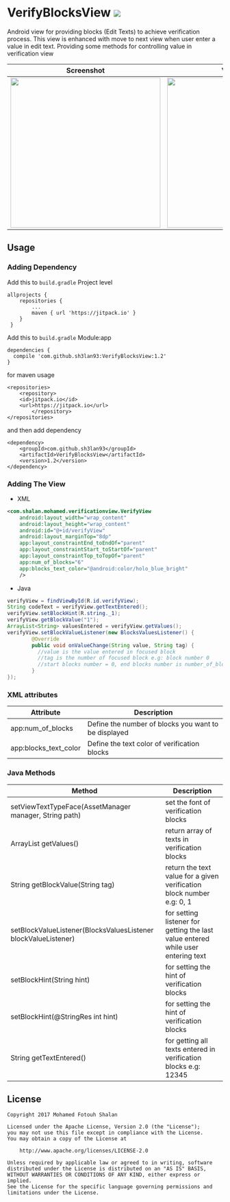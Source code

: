 # VerifyBlocksView [![](https://jitpack.io/v/sh3lan93/VerifyBlocksView.svg)](https://jitpack.io/#sh3lan93/VerifyBlocksView)
Android view for providing blocks (Edit Texts) to achieve verification process.
This view is enhanced with move to next view when user enter a value in edit text. Providing some methods for controlling value in verification view 

|Screenshot|Video Demo|
|---|---|
|<img src="https://github.com/sh3lan93/VerifyBlocksView/blob/master/device-2017-11-23-145733.png" width="350">|<img src="https://github.com/sh3lan93/VerifyBlocksView/blob/master/device_gif.gif" width="350">|

## Usage
### Adding Dependency 
Add this to ```build.gradle``` Project level 
```
allprojects {
	repositories {
		...
		maven { url 'https://jitpack.io' }
	}
 }
```
Add this to ``` build.gradle ``` Module:app
```
dependencies {
  compile 'com.github.sh3lan93:VerifyBlocksView:1.2'
}
```

for maven usage
```
<repositories>
    <repository>
    <id>jitpack.io</id>
    <url>https://jitpack.io</url>
		</repository>
</repositories>
```
and then add dependency
```
<dependency>
    <groupId>com.github.sh3lan93</groupId>
    <artifactId>VerifyBlocksView</artifactId>
    <version>1.2</version>
</dependency>
```
### Adding The View
- XML
```xml
<com.shalan.mohamed.verificationview.VerifyView
    android:layout_width="wrap_content"
    android:layout_height="wrap_content"
    android:id="@+id/verifyView"
    android:layout_marginTop="8dp"
    app:layout_constraintEnd_toEndOf="parent"
    app:layout_constraintStart_toStartOf="parent"
    app:layout_constraintTop_toTopOf="parent"
    app:num_of_blocks="6"
    app:blocks_text_color="@android:color/holo_blue_bright"
    />
```
- Java
```java
verifyView = findViewById(R.id.verifyView);
String codeText = verifyView.getTextEntered();
verifyView.setBlockHint(R.string._1);
verifyView.getBlockValue("1");
ArrayList<String> valuesEntered = verifyView.getValues();
verifyView.setBlockValueListener(new BlocksValuesListener() {
        @Override
        public void onValueChange(String value, String tag) {
          //value is the value entered in focused block
          //tag is the number of focused block e.g: block number 0
          //start blocks number = 0, end blocks number is number_of_blocks - 1
        }
});
```
### XML attributes
|Attribute|Description|
|---|---|
|app:num_of_blocks| Define the number of blocks you want to be displayed|
|app:blocks_text_color| Define the text color of verification blocks|

### Java Methods
|Method|Description|
|---|---|
|setViewTextTypeFace(AssetManager manager, String path)| set the font of verification blocks |
|ArrayList<String> getValues() | return array of texts in verification blocks |
|String getBlockValue(String tag) | return the text value for a given verification block number e.g: 0, 1|
|setBlockValueListener(BlocksValuesListener blockValueListener)| for setting listener for getting the last value entered while user entering text|
|setBlockHint(String hint)| for setting the hint of verification blocks|
|setBlockHint(@StringRes int hint)| for setting the hint of verification blocks|
|String getTextEntered()| for getting all texts entered in verification blocks e.g: 12345| 
  
## License

```
Copyright 2017 Mohamed Fotouh Shalan

Licensed under the Apache License, Version 2.0 (the "License");
you may not use this file except in compliance with the License.
You may obtain a copy of the License at

    http://www.apache.org/licenses/LICENSE-2.0

Unless required by applicable law or agreed to in writing, software
distributed under the License is distributed on an "AS IS" BASIS,
WITHOUT WARRANTIES OR CONDITIONS OF ANY KIND, either express or implied.
See the License for the specific language governing permissions and
limitations under the License.
```
